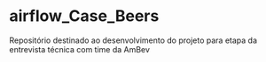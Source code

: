 # airflow_Case_Beers
Repositório destinado ao desenvolvimento do projeto para etapa da entrevista técnica com time da AmBev 
